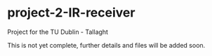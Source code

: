 # project-2-IR-receiver
Project for the TU Dublin - Tallaght

This is not yet complete, further details and files will be added soon.
